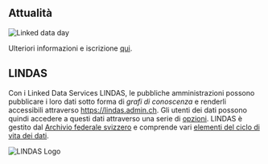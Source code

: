 ## Attualità

![Linked data day](/static-assets/img/Linked-data-day-2025.png)

Ulteriori informazioni e iscrizione [qui](https://www.bfh.ch/wirtschaft/de/aktuell/fachveranstaltungen/linked-data-day-2025/).

## LINDAS

Con i Linked Data Services LINDAS, le pubbliche amministrazioni possono pubblicare i loro dati sotto forma di *grafi di conoscenza* e renderli accessibili attraverso https://lindas.admin.ch. Gli utenti dei dati possono quindi accedere a questi dati attraverso una serie di [opzioni](/data-usage/data-usage-types). LINDAS è gestito dal [Archivio federale svizzero](https://www.bar.admin.ch/bar/it/home.html) e comprende vari [elementi del ciclo di vita dei dati](/ecosystem/LINDAS-ecosystem).

![LINDAS Logo](/static-assets/img/lindaslogo_web.png)
